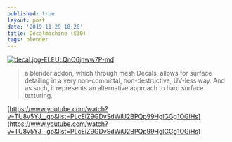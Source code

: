 ```yaml
---
published: true
layout: post
date: '2019-11-29 18:20'
title: Decalmachine ($30)
tags: blender 
---
```

[![decal.jpg-ELEULQnO6jnww7P-md](https://i.imgur.com/dnF7qqGl.jpg)](https://blendermarket.com/products/DECALmachine)

> a blender addon, which through mesh Decals, allows for surface detailing in a very non-committal, non-destructive, UV-less way. And as such, it represents an alternative approach to hard surface texturing.

[https://www.youtube.com/watch?v=TU8v5YJ__go&list=PLcEiZ9GDvSdWiU2BPQp99HglGGg1OGiHs](https://www.youtube.com/watch?v=TU8v5YJ__go&list=PLcEiZ9GDvSdWiU2BPQp99HglGGg1OGiHs)
